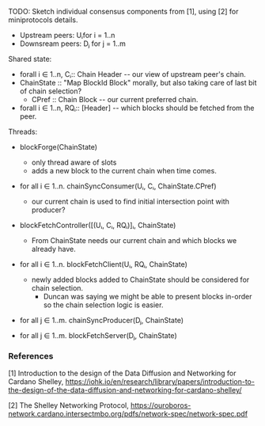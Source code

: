 TODO: Sketch individual consensus components from [1], using [2] for miniprotocols details.

* Upstream peers: Uᵢfor i = 1..n
* Downsream peers: Dⱼ for j = 1..m

Shared state:
* forall i ∈ 1..n, Cᵢ:: Chain Header -- our view of upstream peer's chain.
* ChainState :: "Map BlockId Block" morally, but also taking care of last bit of chain selection?
  - CPref :: Chain Block -- our current preferred chain.
* forall i ∈ 1..n, RQᵢ:: [Header] -- which blocks should be fetched from the peer.

Threads:
* blockForge(ChainState)
  - only thread aware of slots
  - adds a new block to the current chain when time comes.

* for all i ∈ 1..n. chainSyncConsumer(Uᵢ, Cᵢ, ChainState.CPref)
  - our current chain is used to find initial intersection point with producer?

* blockFetchController([(Uᵢ, Cᵢ, RQᵢ)]ᵢ, ChainState)
   - From ChainState needs our current chain and which blocks we already have.

* for all i ∈ 1..n. blockFetchClient(Uᵢ, RQᵢ, ChainState)
   - newly added blocks added to ChainState should be considered for chain selection.
     - Duncan was saying we might be able to present blocks in-order so the chain selection logic is easier.

* for all j ∈ 1..m. chainSyncProducer(Dⱼ, ChainState)
* for all j ∈ 1..m. blockFetchServer(Dⱼ, ChainState)












### References


[1] Introduction to the design of the Data Diffusion and Networking for Cardano Shelley,
    https://iohk.io/en/research/library/papers/introduction-to-the-design-of-the-data-diffusion-and-networking-for-cardano-shelley/

[2] The Shelley Networking Protocol,
    https://ouroboros-network.cardano.intersectmbo.org/pdfs/network-spec/network-spec.pdf
